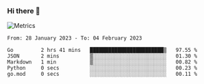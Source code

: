 ### Hi there 👋

![Metrics](https://github.com/radoapx/radoapx/blob/main/github-metrics.svg)

<!--START_SECTION:waka-->

```text
From: 28 January 2023 - To: 04 February 2023

Go         2 hrs 41 mins   ████████████████████████▒   97.55 %
JSON       2 mins          ▒░░░░░░░░░░░░░░░░░░░░░░░░   01.30 %
Markdown   1 min           ▒░░░░░░░░░░░░░░░░░░░░░░░░   00.82 %
Python     0 secs          ░░░░░░░░░░░░░░░░░░░░░░░░░   00.23 %
go.mod     0 secs          ░░░░░░░░░░░░░░░░░░░░░░░░░   00.11 %
```

<!--END_SECTION:waka-->

<!--
**radoapx/radoapx** is a ✨ _special_ ✨ repository because its `README.md` (this file) appears on your GitHub profile.

Here are some ideas to get you started:

- 🔭 I’m currently working on ...
- 🌱 I’m currently learning ...
- 👯 I’m looking to collaborate on ...
- 🤔 I’m looking for help with ...
- 💬 Ask me about ...
- 📫 How to reach me: ...
- 😄 Pronouns: ...
- ⚡ Fun fact: ...
-->
